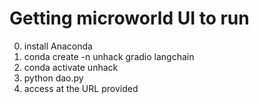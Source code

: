 # Getting microworld UI to run

0. install Anaconda
1. conda create -n unhack gradio langchain
2. conda activate unhack
3. python dao.py
4. access at the URL provided
